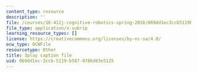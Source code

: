 ```yaml
---
content_type: resource
description: ''
file: /courses/16-412j-cognitive-robotics-spring-2016/069dd1ec3ccb5119b5879786d03e5125_qgL0cA7GkJo.vtt
file_type: application/x-subrip
learning_resource_types: []
license: https://creativecommons.org/licenses/by-nc-sa/4.0/
ocw_type: OCWFile
resourcetype: Other
title: 3play caption file
uid: 069dd1ec-3ccb-5119-b587-9786d03e5125
---
```

